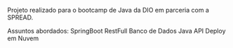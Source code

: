 Projeto realizado para o bootcamp de Java da DIO em parceria com a SPREAD.

Assuntos abordados:
SpringBoot
RestFull
Banco de Dados
Java
API
Deploy em Nuvem


